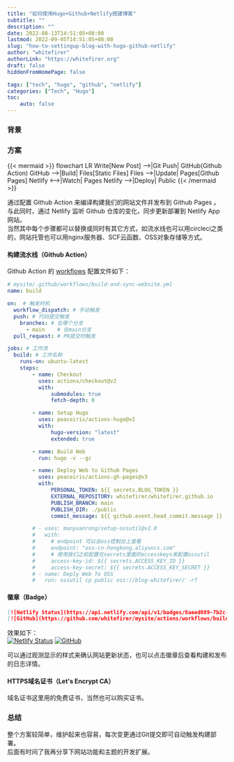 ```yaml
---
title: "如何使用Hugo+Github+Netlify搭建博客"
subtitle: ""
description: ""
date: 2022-08-13T14:51:05+08:00
lastmod: 2022-09-05T14:51:05+08:00
slug: "how-to-settingup-blog-with-hugo-github-netlify"
author: "whitefirer"
authorLink: "https://whitefirer.org"
draft: false
hiddenFromHomePage: false

tags: ["tech", "hugo", "github", "netlify"]
categories: ["Tech", "Hugo"]
toc:
    auto: false
---
```


### 背景
### 方案
{{< mermaid >}}
flowchart LR
Write[New Post] -->|Git Push| GitHub(Github Action)
GitHub -->|Build| Files[Static Files]
Files -->|Update| Pages[Github Pages]
Netlify <-->|Watch| Pages
Netlify -->|Deploy| Public
{{< /mermaid >}}

通过配置 Github Action 来编译构建我们的网站文件并发布到 Github Pages 。  
与此同时，通过 Netlify 监听 Github 仓库的变化，同步更新部署到 Netlify App 网站。  
当然其中每个步骤都可以替换或同时有其它方式，如流水线也可以用circleci之类的，网站托管也可以用nginx服务器、SCF云函数、OSS对象存储等方式。

#### 构建流水线（Github Action）
Github Action 的 [workflows](https://github.com/whitefirer/mysite/blob/main/.github/workflows/build-and-sync-website.yml) 配置文件如下：
```yaml
# mysite/.github/workflows/build-and-sync-website.yml
name: build

on:  # 触发时机
  workflow_dispatch: # 手动触发
  push: # 代码提交触发
    branches: # 在哪个分支
      - main	# 在main分支
  pull_request: # PR提交时触发

jobs: # 工作流
  build: # 工作名称
    runs-on: ubuntu-latest
    steps:
        - name: Checkout
          uses: actions/checkout@v2
          with:
              submodules: true
              fetch-depth: 0

        - name: Setup Hugo
          uses: peaceiris/actions-hugo@v2
          with:
              hugo-version: "latest"
              extended: true

        - name: Build Web
          run: hugo -v --gc

        - name: Deploy Web to Github Pages
          uses: peaceiris/actions-gh-pages@v3
          with:
              PERSONAL_TOKEN: ${{ secrets.BLOG_TOKEN }}
              EXTERNAL_REPOSITORY: whitefirer/whitefirer.github.io
              PUBLISH_BRANCH: main
              PUBLISH_DIR: ./public
              commit_message: ${{ github.event.head_commit.message }}

        # - uses: manyuanrong/setup-ossutil@v2.0
        #   with:
        #     # endpoint 可以去oss控制台上查看
        #     endpoint: "oss-cn-hongkong.aliyuncs.com"
        #     # 使用我们之前配置在secrets里面的accesskeys来配置ossutil
        #     access-key-id: ${{ secrets.ACCESS_KEY_ID }}
        #     access-key-secret: ${{ secrets.ACCESS_KEY_SECRET }}
        # - name: Deply Web To OSS
        #   run: ossutil cp public oss://blog-whitefirer/ -rf
```

#### 徽章（Badge）
```markdown
[![Netlify Status](https://api.netlify.com/api/v1/badges/8aeed089-7b2c-4ebe-84e9-8df704f39948/deploy-status)](https://app.netlify.com/sites/whitefirer/deploys)
[![GitHub](https://github.com/whitefirer/mysite/actions/workflows/build-and-sync-website.yml/badge.svg)](https://github.com/whitefirer/mysite/actions/workflows/build-and-sync-website.yml)
```
效果如下：  
[![Netlify Status](https://api.netlify.com/api/v1/badges/8aeed089-7b2c-4ebe-84e9-8df704f39948/deploy-status)](https://app.netlify.com/sites/whitefirer/deploys)
[![GitHub](https://github.com/whitefirer/mysite/actions/workflows/build-and-sync-website.yml/badge.svg)](https://github.com/whitefirer/mysite/actions/workflows/build-and-sync-website.yml)

可以通过观测显示的样式来确认网站更新状态，也可以点击徽章后查看构建和发布的日志详情。

#### HTTPS域名证书（Let's Encrypt CA）
域名证书这里用的免费证书，当然也可以购买证书。

### 总结
整个方案较简单，维护起来也容易，每次变更通过Git提交即可自动触发构建部署。  
后面有时间了我再分享下网站功能和主题的开发扩展。

